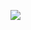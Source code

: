 <a href="https://portal.azure.com/#create/Microsoft.Template/uri/https%3A%2F%2Fraw.githubusercontent.com%2Fadnmanai%2Fffdc-flow%2Fmaster%2Fwebapp.json" target="_blank"><img src="http://azuredeploy.net/deploybutton.png"/></a>